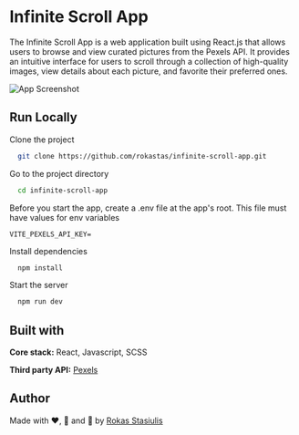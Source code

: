 # Infinite Scroll App

The Infinite Scroll App is a web application built using React.js that allows users to browse and view curated pictures from the Pexels API. It provides an intuitive interface for users to scroll through a collection of high-quality images, view details about each picture, and favorite their preferred ones.

![App Screenshot](src/assets/Screenshot.png)

## Run Locally

Clone the project

```bash
  git clone https://github.com/rokastas/infinite-scroll-app.git
```

Go to the project directory

```bash
  cd infinite-scroll-app
```

Before you start the app, create a .env file at the app's root. This file must have values for env variables

```
VITE_PEXELS_API_KEY=
```


Install dependencies

```bash
  npm install
```

Start the server

```bash
  npm run dev
```


## Built with

**Core stack:** React, Javascript, SCSS

**Third party API:** [Pexels](https://www.pexels.com/api/documentation/#photos-curated)
## Author

Made with ❤️, 🍵 and 🥵 by [Rokas Stasiulis](https://github.com/rokastas)
